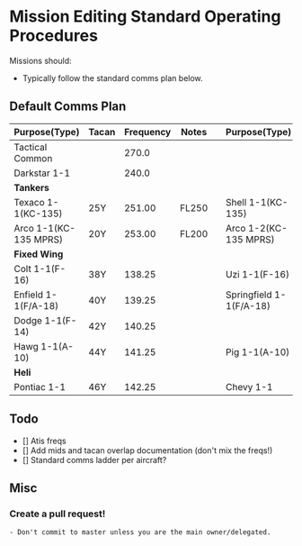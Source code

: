 # Mission Editing Standard Operating Procedures

Missions should:
- Typically follow the standard comms plan below.




## Default Comms Plan
|Purpose(Type)|Tacan|Frequency|Notes|   |Purpose(Type)|Tacan|Frequency|Notes|
|---|---|---|---|---|---|---|---|---|
|Tactical Common||270.0|
|Darkstar 1-1||240.0|
|**Tankers**|
|Texaco 1-1(KC-135)|25Y|251.00|FL250|   |Shell 1-1(KC-135)|15Y|252.0|FL150
|Arco 1-1(KC-135 MPRS)|20Y|253.00|FL200|   |Arco 1-2(KC-135 MPRS)|21Y|254.0|FL210|
|**Fixed Wing**|
|Colt 1-1(F-16)|38Y|138.25||   |Uzi 1-1(F-16)|39Y|138.75||
|Enfield 1-1(F/A-18)|40Y|139.25||   |Springfield 1-1(F/A-18)|41Y|139.75||
|Dodge 1-1(F-14)|42Y|140.25||
|Hawg 1-1(A-10)|44Y|141.25||   |Pig 1-1(A-10)|45Y|141.75||
|**Heli**|
|Pontiac 1-1|46Y|142.25||   |Chevy 1-1|47Y|142.75||

## Todo
- [] Atis freqs
- [] Add mids and tacan overlap documentation (don't mix the freqs!)
- [] Standard comms ladder per aircraft?

## Misc
### Create a pull request!
    - Don't commit to master unless you are the main owner/delegated.